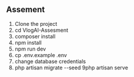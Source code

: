 ## Assement
 1. Clone the project
 2. cd VlogAI-Assesment
3.  composer install
4. npm install
5. npm run dev
6. cp .env.example .env
7. change database credentials
8. php artisan migrate --seed
9php artisan serve
